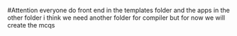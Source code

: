 #Attention everyone
do front end in the templates folder and the apps in the other folder i think we need another folder for compiler but for now we will create the mcqs
